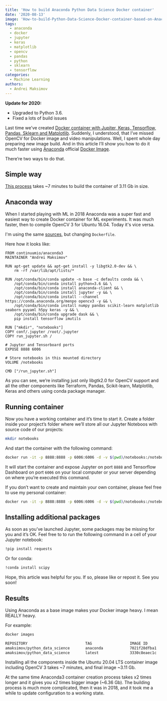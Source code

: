 ```yaml
---
title: 'How to build Anaconda Python Data Science Docker container'
date: '2020-08-13'
image: 'How-to-build-Python-Data-Science-Docker-container-based-on-Anaconda'
tags:
  - anaconda
  - docker
  - jupyter
  - keras
  - matplotlib
  - opencv
  - pandas
  - python
  - sklearn
  - tensorflow
categories:
  - Machine Learning
authors:
  - Andrei Maksimov
---
```


**Update for 2020:**

* Upgraded to Python 3.6.
* Fixed a lots of build issues

Last time we’ve created [Docker container with Jupiter, Keras, Tensorflow, Pandas, Sklearn and Matplotlib](/how-to-run-jupiter-keras-tensorflow-pandas-sklearn-and-matplotlib-in-docker-container). Suddenly, I understood, that I’ve missed OpenCV for Docker image and video manipulations. Well, I spent whole day preparing new image build. And in this article I’ll show you how to do it much faster using [Anaconda](https://anaconda.org/) official [Docker Image](https://hub.docker.com/r/continuumio/anaconda3/).

There’re two ways to do that.

## Simple way

[This process](/how-to-run-jupiter-keras-tensorflow-pandas-sklearn-and-matplotlib-in-docker-container) takes ~7 minutes to build the container of 3.11 Gb in size.

## Anaconda way

When I started playing with ML in 2018 Anaconda was a super fast and easiest way to create Docker container for ML experiments. It was much faster, then to compile OpenCV 3 for Ubuntu 16.04. Today it's vice versa.

I'm using the same [sources](https://github.com/andreivmaksimov/python_data_science/), but changing `Dockerfile`.

Here how it looks like:

```docker
FROM continuumio/anaconda3
MAINTAINER "Andrei Maksimov"

RUN apt-get update && apt-get install -y libgtk2.0-dev && \
    rm -rf /var/lib/apt/lists/*

RUN /opt/conda/bin/conda update -n base -c defaults conda && \
    /opt/conda/bin/conda install python=3.6 && \
    /opt/conda/bin/conda install anaconda-client && \
    /opt/conda/bin/conda install jupyter -y && \
    /opt/conda/bin/conda install --channel https://conda.anaconda.org/menpo opencv3 -y && \
    /opt/conda/bin/conda install numpy pandas scikit-learn matplotlib seaborn pyyaml h5py keras -y && \
    /opt/conda/bin/conda upgrade dask && \
    pip install tensorflow imutils

RUN ["mkdir", "notebooks"]
COPY conf/.jupyter /root/.jupyter
COPY run_jupyter.sh /

# Jupyter and Tensorboard ports
EXPOSE 8888 6006

# Store notebooks in this mounted directory
VOLUME /notebooks

CMD ["/run_jupyter.sh"]
```

As you can see, we’re installing just only libgtk2.0 for OpenCV support and all the other components like Terraform, Pandas, Scikit-learn, Matplotlib, Keras and others using conda package manager.

## Running container

Now you have a working container and it’s time to start it. Create a folder inside your project’s folder where we’ll store all our Jupyter Noteboos with source code of our projects:

```sh
mkdir notebooks
```

And start the container with the following command:

```sh
docker run -it -p 8888:8888 -p 6006:6006 -d -v $(pwd)/notebooks:/notebooks python_data_science_container:anaconda
```

It will start the container and expose Jupyter on port `8888` and Tensorflow Dashboard on port `6006` on your local computer or your server depending on where you’re executed this command.

If you don’t want to create and maintain your own container, please feel free to use my personal container:

```sh
docker run -it -p 8888:8888 -p 6006:6006 -d -v $(pwd)/notebooks:/notebooks amaksimov/python_data_science:anaconda
```

## Installing additional packages

As soon as you’ve launched Jupyter, some packages may be missing for you and it’s OK. Feel free to to run the following command in a cell of your Jupyter notebook:

```sh
!pip install requests
```

Or for conda:

```sh
!conda install scipy
```

Hope, this article was helpful for you. If so, please like or repost it. See you soon!

## Results

Using Anaconda as a base image makes your Docker image heavy. I mean REALLY heavy.

For example:

```sh
docker images

REPOSITORY                          TAG                 IMAGE ID            CREATED             SIZE
amaksimov/python_data_science       anaconda            7021f28dfba1        29 minutes ago      6.36GB
amaksimov/python_data_science       latest              3330c8eaec1c        2 hours ago         3.11GB
```

Installing all the components inside the Ubuntu 20.04 LTS container image including OpenCV 3 takes ~7 minutes, and final image ~3.11 Gb.

At the same time Anaconda3 container creation process takes x2 times longer and it gives you x2 times bigger image (~6.36 Gb). The building process is much more complicated, then it was in 2018, and it took me a while to update configuration to a working state.
